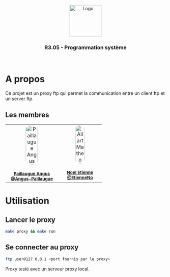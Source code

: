 <br/>
<div align="center">
  <img src="https://moodle.iut-tlse3.fr/pluginfile.php/1/core_admin/logocompact/300x300/1724778960/Logo_IUT_ACT_couleurs.png" alt="Logo" height="100">
  <h3 align="center">R3.05 - Programmation système</h3>
  <br />
</div>

# A propos

Ce projet est un proxy ftp qui permet la communication entre un client ftp et un server ftp.

## Les membres

<table>
  <tbody>
    <tr>
      <td align="center" valign="top">
        <a href="https://github.com/Angus-Paillaugue" style="display: flex; flex-direction: column; align-items: center;">
          <img src="https://avatars.githubusercontent.com/u/88200698" style="border-radius: 100%;" width="50%;" alt="Paillaugue Angus"/>
          <br />
          <sub>
            <b>Paillaugue Angus</b>
            <br />
            <b>@Angus-Paillaugue</b>
          </sub>
        </a>
      </td>
      <td align="center" valign="top">
        <a href="https://github.com/EtienneNo" style="display: flex; flex-direction: column; align-items: center;">
          <img src="https://avatars.githubusercontent.com/u/127329381" style="border-radius: 100%;" width="50%;" width="100px;" alt="Allart Matheo"/>
          <br />
          <sub>
            <b>Noel Etienne</b>
            <br />
            <b>@EtienneNo</b>
          </sub>
        </a>
      </td>
    </tr>
  </tbody>
</table>

# Utilisation

## Lancer le proxy

```bash
make proxy && make run
```

## Se connecter au proxy

```bash
ftp user@127.0.0.1 <port fournis par le proxy>
```

Proxy testé avec un serveur proxy local.
